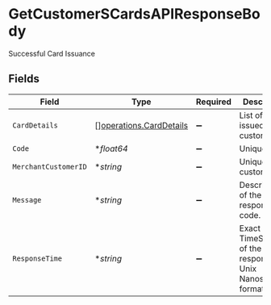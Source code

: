 # GetCustomerSCardsAPIResponseBody

Successful Card Issuance


## Fields

| Field                                                                     | Type                                                                      | Required                                                                  | Description                                                               |
| ------------------------------------------------------------------------- | ------------------------------------------------------------------------- | ------------------------------------------------------------------------- | ------------------------------------------------------------------------- |
| `CardDetails`                                                             | [][operations.CardDetails](../../../pkg/models/operations/carddetails.md) | :heavy_minus_sign:                                                        | List of cards issued to customer                                          |
| `Code`                                                                    | **float64*                                                                | :heavy_minus_sign:                                                        | Unique code.                                                              |
| `MerchantCustomerID`                                                      | **string*                                                                 | :heavy_minus_sign:                                                        | Unique customer ID                                                        |
| `Message`                                                                 | **string*                                                                 | :heavy_minus_sign:                                                        | Description of the response code.                                         |
| `ResponseTime`                                                            | **string*                                                                 | :heavy_minus_sign:                                                        | Exact TimeStamp of the response in Unix Nanoseconds format.               |